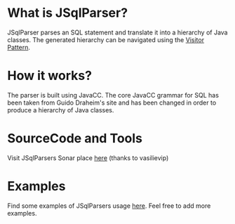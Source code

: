 # What is JSqlParser?
JSqlParser parses an SQL statement and translate it into a hierarchy of Java classes.
The generated hierarchy can be navigated using the [Visitor Pattern](http://en.wikipedia.org/wiki/Visitor_pattern).

# How it works?
The parser is built using JavaCC. The core JavaCC grammar for SQL has been taken from Guido Draheim's site and has been changed in order to produce a hierarchy of Java classes. 

# SourceCode and Tools
Visit JSqlParsers Sonar place [here](wiki/Sonar-scan-results) (thanks to vasilievip)

# Examples
Find some examples of JSqlParsers usage [here](wiki/Examples). Feel free to add more examples. 
